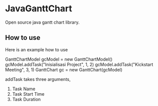 # JavaGanttChart
Open source java gantt chart library. 

## How to use
Here is an example how to use 

GanttChartModel gcModel = new GanttChartModel()
gcModel.addTask("Inisialisasi Project", 1, 2)
gcModel.addTask("Kickstart Meeting", 3, 1)
GanttChart gc = new GanttChart(gcModel)


addTask takes three arguments, 
  1.  Task Name
  2.  Task Start Time
  3.  Task Duration
